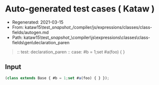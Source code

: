 # Auto-generated test cases ( Kataw )
- Regenerated: 2021-03-15
- From: kataw15\test\__snapshot__/compiler/js/expressions/classes/class-fields/autogen.md
- Path: kataw15\test\__snapshot__\compiler\js\expressions\classes\class-fields\gen\declaration_paren
> :: test: declaration_paren
> :: case: #b = 1;set #a(foo) { }
## Input

`````js
(class extends Base { #b = 1;set #a(foo) { } });
`````
